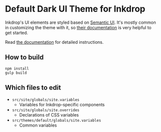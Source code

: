 # Default Dark UI Theme for Inkdrop

Inkdrop's UI elements are styled based on [Semantic UI](http://semantic-ui.com/).
It's mostly common in customizing the theme with it, so [their documentation](http://learnsemantic.com/) is very helpful to get started.

Read [the documentation](http://doc.inkdrop.info/manual/creating-a-theme) for detailed instructions.

## How to build

```
npm install
gulp build
```

## Which files to edit

 * `src/site/globals/site.variables`
   - Variables for Inkdrop-specific components
 * `src/site/globals/site.overrides`
   - Declarations of CSS variables
 * `src/themes/default/globals/site.variables`
   - Common variables
